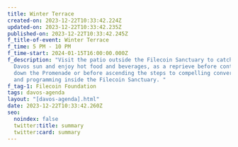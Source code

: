 ```yaml
---
title: Winter Terrace
created-on: 2023-12-22T10:33:42.224Z
updated-on: 2023-12-22T10:33:42.235Z
published-on: 2023-12-22T10:33:42.245Z
f_title-of-event: Winter Terrace
f_time: 5 PM - 10 PM
f_time-start: 2024-01-15T16:00:00.000Z
f_description: "Visit the patio outside the Filecoin Sanctuary to catch some
  Davos sun and enjoy hot food and beverages, as a reprieve before continuing
  down the Promenade or before ascending the steps to compelling conversations
  and programming inside the Filecoin Sanctuary. "
f_tag-1: Filecoin Foundation
tags: davos-agenda
layout: "[davos-agenda].html"
date: 2023-12-22T10:33:42.260Z
seo:
  noindex: false
  twitter:title: summary
  twitter:card: summary
---
```

